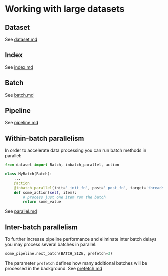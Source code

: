 # Working with large datasets


## Dataset
See [dataset.md](dataset.md)

## Index
See [index.md](index.md)

## Batch
See [batch.md](batch.md)

## Pipeline
See [pipeline.md](pipeline.md)

## Within-batch parallelism
In order to accelerate data processing you can run batch methods in parallel:
```python
from dataset import Batch, inbatch_parallel, action

class MyBatch(Batch):
    ...
    @action
    @inbatch_parallel(init='_init_fn', post='_post_fn', target='threads')
    def some_action(self, item):
        # process just one item rom the batch
        return some_value
```
See [parallel.md](parallel.md)

## Inter-batch parallelism
To further increase pipeline performance and eliminate inter batch delays you may process several batches in parallel:
```python
some_pipeline.next_batch(BATCH_SIZE, prefetch=3)
```
The parameter `prefetch` defines how many additional batches will be processed in the background.
See [prefetch.md](prefetch.md)
